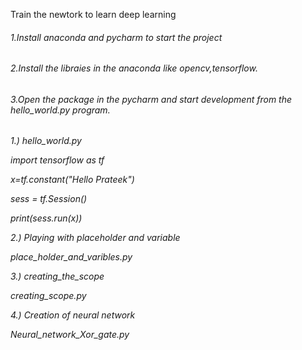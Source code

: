 Train the newtork to learn deep learning 

<h6/> 1.Install anaconda and pycharm to start the project <h6/> 
2.Install the libraies in the anaconda like opencv,tensorflow.<h6/> 
3.Open the package in the pycharm and start development from the hello_world.py program.<h6/>

1.) hello_world.py <br/>
<p>
import tensorflow as tf 

x=tf.constant("Hello Prateek")

sess = tf.Session()

print(sess.run(x))
<p/>

2.) Playing with placeholder and variable <br/>
<p>place_holder_and_varibles.py 
  
3.) creating_the_scope <br/>
<p>creating_scope.py<p/>

4.) Creation of neural network <br/>
<p>Neural_network_Xor_gate.py<p/>

